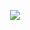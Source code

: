 <p align="center">
<img src="https://capsule-render.vercel.app/api?type=waving&color=timeGradient&height=300&&section=header&text={WELCOME}&fontSize=90&fontAlign=50&fontAlignY=30&desc={HI THERE}&descAlign=50&descSize=30&descAlignY=60&animation=twinkling" />
</p>
